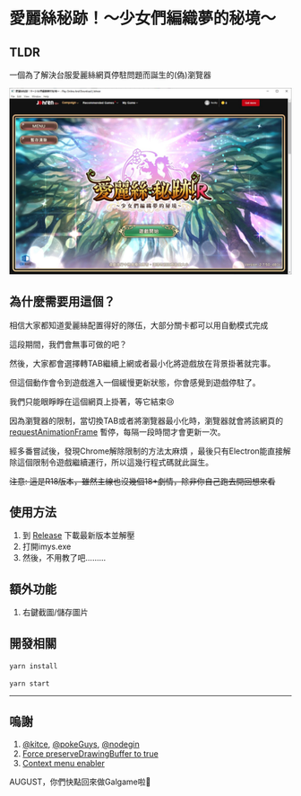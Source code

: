 # 愛麗絲秘跡！〜少女們編織夢的秘境〜

## TLDR

一個為了解決台服愛麗絲網頁停駐問題而誕生的(偽)瀏覽器

![](https://raw.githubusercontent.com/c0re100/imys/master/preview.jpg)

## 為什麼需要用這個？

相信大家都知道愛麗絲配置得好的隊伍，大部分關卡都可以用自動模式完成

這段期間，我們會無事可做的吧？

然後，大家都會選擇轉TAB繼續上網或者最小化將遊戲放在背景掛著就完事。

但這個動作會令到遊戲進入一個緩慢更新狀態，你會感覺到遊戲停駐了。

我們只能眼睜睜在這個網頁上掛著，等它結束😢

因為瀏覽器的限制，當切換TAB或者將瀏覽器最小化時，瀏覽器就會將該網頁的 [requestAnimationFrame](https://developer.mozilla.org/zh-TW/docs/Web/API/window/requestAnimationFrame) 暫停，每隔一段時間才會更新一次。

經多番嘗試後，發現Chrome解除限制的方法太麻煩 ，最後只有Electron能直接解除這個限制令遊戲繼續運行，所以這幾行程式碼就此誕生。

~~注意: 這是R18版本，雖然主線也沒幾個18+劇情，除非你自己跑去開回想來看~~

## 使用方法

1. 到 [Release](https://github.com/c0re100/imys/releases) 下載最新版本並解壓
2. 打開imys.exe
3. 然後，不用教了吧.........

## 額外功能

1. 右鍵截圖/儲存圖片

## 開發相關

`yarn install`

`yarn start`

---

## 嗚謝

1. [@kitce](https://github.com/kitce), [@pokeGuys](https://github.com/pokeguys), [@nodegin](https://github.com/nodegin)
2. [Force preserveDrawingBuffer to true](https://github.com/greggman/webgl-helpers/blob/master/webgl-force-preservedrawingbuffer.js)
3. [Context menu enabler](https://greasyfork.org/scripts/23772-absolute-enable-right-click-copy/code/Absolute%20Enable%20Right%20Click%20%20Copy.user.js)

AUGUST，你們快點回來做Galgame啦🥺
